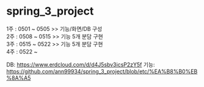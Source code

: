 # spring_3_project <br>
1주 : 0501 ~ 0505 >> 기능/화면/DB 구성 <br>
2주 : 0508 ~ 0515 >> 기능 5개 분담 구현 <br>
3주 : 0515 ~ 0522 >> 기능 5개 분담 구현 <br>
4주 : 0522 ~ 

DB: https://www.erdcloud.com/d/d4J5sbv3icsP2zY5f
기능: https://github.com/ann99934/spring_3_project/blob/etc/%EA%B8%B0%EB%8A%A5
